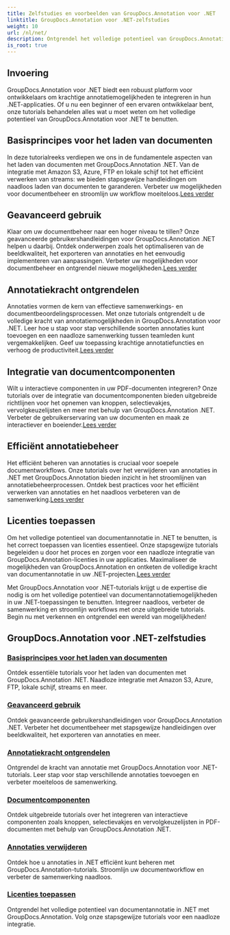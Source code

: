 ```yaml
---
title: Zelfstudies en voorbeelden van GroupDocs.Annotation voor .NET
linktitle: GroupDocs.Annotation voor .NET-zelfstudies
weight: 10
url: /nl/net/
description: Ontgrendel het volledige potentieel van GroupDocs.Annotation voor .NET met onze tutorials. Naadloos integreren, verbeteren van de samenwerking en stroomlijnen van workflows.
is_root: true
---
```

## Invoering

GroupDocs.Annotation voor .NET biedt een robuust platform voor ontwikkelaars om krachtige annotatiemogelijkheden te integreren in hun .NET-applicaties. Of u nu een beginner of een ervaren ontwikkelaar bent, onze tutorials behandelen alles wat u moet weten om het volledige potentieel van GroupDocs.Annotation voor .NET te benutten.

## Basisprincipes voor het laden van documenten
 In deze tutorialreeks verdiepen we ons in de fundamentele aspecten van het laden van documenten met GroupDocs.Annotation .NET. Van de integratie met Amazon S3, Azure, FTP en lokale schijf tot het efficiënt verwerken van streams: we bieden stapsgewijze handleidingen om naadloos laden van documenten te garanderen. Verbeter uw mogelijkheden voor documentbeheer en stroomlijn uw workflow moeiteloos.[Lees verder](./document-loading-essentials/)

## Geavanceerd gebruik
Klaar om uw documentbeheer naar een hoger niveau te tillen? Onze geavanceerde gebruikershandleidingen voor GroupDocs.Annotation .NET helpen u daarbij. Ontdek onderwerpen zoals het optimaliseren van de beeldkwaliteit, het exporteren van annotaties en het eenvoudig implementeren van aanpassingen. Verbeter uw mogelijkheden voor documentbeheer en ontgrendel nieuwe mogelijkheden.[Lees verder](./advanced-usage/)

## Annotatiekracht ontgrendelen
 Annotaties vormen de kern van effectieve samenwerkings- en documentbeoordelingsprocessen. Met onze tutorials ontgrendelt u de volledige kracht van annotatiemogelijkheden in GroupDocs.Annotation voor .NET. Leer hoe u stap voor stap verschillende soorten annotaties kunt toevoegen en een naadloze samenwerking tussen teamleden kunt vergemakkelijken. Geef uw toepassing krachtige annotatiefuncties en verhoog de productiviteit.[Lees verder](./unlocking-annotation-power/)

## Integratie van documentcomponenten
Wilt u interactieve componenten in uw PDF-documenten integreren? Onze tutorials over de integratie van documentcomponenten bieden uitgebreide richtlijnen voor het opnemen van knoppen, selectievakjes, vervolgkeuzelijsten en meer met behulp van GroupDocs.Annotation .NET. Verbeter de gebruikerservaring van uw documenten en maak ze interactiever en boeiender.[Lees verder](./document-components/)

## Efficiënt annotatiebeheer
 Het efficiënt beheren van annotaties is cruciaal voor soepele documentworkflows. Onze tutorials over het verwijderen van annotaties in .NET met GroupDocs.Annotation bieden inzicht in het stroomlijnen van annotatiebeheerprocessen. Ontdek best practices voor het efficiënt verwerken van annotaties en het naadloos verbeteren van de samenwerking.[Lees verder](./removing-annotations/)

## Licenties toepassen
Om het volledige potentieel van documentannotatie in .NET te benutten, is het correct toepassen van licenties essentieel. Onze stapsgewijze tutorials begeleiden u door het proces en zorgen voor een naadloze integratie van GroupDocs.Annotation-licenties in uw applicaties. Maximaliseer de mogelijkheden van GroupDocs.Annotation en ontketen de volledige kracht van documentannotatie in uw .NET-projecten.[Lees verder](./applying-licenses/)

Met GroupDocs.Annotation voor .NET-tutorials krijgt u de expertise die nodig is om het volledige potentieel van documentannotatiemogelijkheden in uw .NET-toepassingen te benutten. Integreer naadloos, verbeter de samenwerking en stroomlijn workflows met onze uitgebreide tutorials. Begin nu met verkennen en ontgrendel een wereld van mogelijkheden!
## GroupDocs.Annotation voor .NET-zelfstudies
### [Basisprincipes voor het laden van documenten](./document-loading-essentials/)
Ontdek essentiële tutorials voor het laden van documenten met GroupDocs.Annotation .NET. Naadloze integratie met Amazon S3, Azure, FTP, lokale schijf, streams en meer.
### [Geavanceerd gebruik](./advanced-usage/)
Ontdek geavanceerde gebruikershandleidingen voor GroupDocs.Annotation .NET. Verbeter het documentbeheer met stapsgewijze handleidingen over beeldkwaliteit, het exporteren van annotaties en meer.
### [Annotatiekracht ontgrendelen](./unlocking-annotation-power/)
Ontgrendel de kracht van annotatie met GroupDocs.Annotation voor .NET-tutorials. Leer stap voor stap verschillende annotaties toevoegen en verbeter moeiteloos de samenwerking.
### [Documentcomponenten](./document-components/)
Ontdek uitgebreide tutorials over het integreren van interactieve componenten zoals knoppen, selectievakjes en vervolgkeuzelijsten in PDF-documenten met behulp van GroupDocs.Annotation .NET.
### [Annotaties verwijderen](./removing-annotations/)
Ontdek hoe u annotaties in .NET efficiënt kunt beheren met GroupDocs.Annotation-tutorials. Stroomlijn uw documentworkflow en verbeter de samenwerking naadloos.
### [Licenties toepassen](./applying-licenses/)
Ontgrendel het volledige potentieel van documentannotatie in .NET met GroupDocs.Annotation. Volg onze stapsgewijze tutorials voor een naadloze integratie.